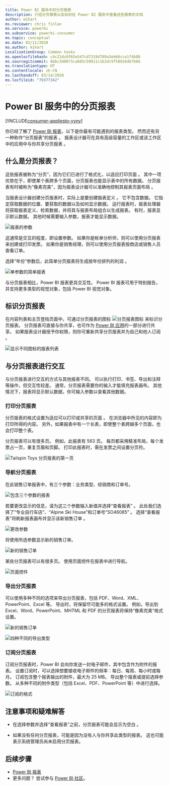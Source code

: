 ```yaml
---
title: Power BI 服务中的分页报表
description: 介绍分页报表以及如何在 Power BI 服务中查看这些报表的文档
author: mihart
ms.reviewer: chris finlan
ms.service: powerbi
ms.subservice: powerbi-consumer
ms.topic: conceptual
ms.date: 03/11/2020
ms.author: mihart
LocalizationGroup: Common tasks
ms.openlocfilehash: c4c21dc0f02e547cd7319d789a3eb66cce1f4b88
ms.sourcegitcommit: 6bbc3d0073ca605c50911c162dc9f58926db7b66
ms.translationtype: HT
ms.contentlocale: zh-CN
ms.lasthandoff: 03/14/2020
ms.locfileid: "79377342"
---
```

# <a name="paginated-reports-in-the-power-bi-service"></a>Power BI 服务中的分页报表

[!INCLUDE[consumer-appliesto-yyny](../includes/consumer-appliesto-yyny.md)]

你已经了解了 [Power BI 报表](end-user-reports.md)，以下是你最有可能遇到的报表类型。 然而还有另一种称作“分页报表”的报表  。 报表设计器可在具有高级容量的工作区或该工作区中的应用中与你共享分页报表  。 

## <a name="what-is-a-paginated-report"></a>什么是分页报表？

这些报表被称为“分页”，因为它们已进行了格式化，以适应打印页面  。 其中一项优势在于，即使某个表跨多个页面，分页报表也能显示表中的所有数据。 分页报表有时被称为“像素完美”，因为报表设计器可以准确地控制其报表页面布局  。

当报表设计器创建分页报表时，实际上是要创建报表定义   。 它不包含数据。 它指定获取数据的位置、要获取的数据以及如何显示数据。 运行报表时，报表处理器将获取报表定义、检索数据，并将其与报表布局组合以生成报表。 有时，报表显示默认数据。 其他时候需要输入参数，报表才能显示数据。 

   ![报表的参数](./media/end-user-paginated-report/power-bi-report-parameters.png)

这通常是交互的程度，即设置参数。 如果你是帐单分析师，则可以使用分页报表来创建或打印发票。 如果你是销售经理，则可以使用分页报表按商店或销售人员查看订单。 

选择“年份”参数后，此简单分页报表将生成按年份排列的利润  。 

![单参数的简单报表](./media/end-user-paginated-report/power-bi-report-simple.png)

与分页报表相比，Power BI 报表更具交互性。 Power BI 报表可用于特别报告，并支持更多类型的视觉对象，包括 Power BI 视觉对象。

## <a name="identify-a-paginated-report"></a>标识分页报表

在内容列表和主页登陆页面中，可通过分页报表的图标 ![分页报表图标](media/end-user-paginated-report/power-bi-report-icon.png) 来标识分页报表。  分页报表可直接与你共享，也可作为 [Power BI 应用](end-user-apps.md)的一部分进行共享。 如果报表设计器授予你权限，则你可重新共享分页报表并为自己和他人订阅  。

![显示不同图标的报表列表](./media/end-user-paginated-report/power-bi-report-list.png)

## <a name="interact-with-a-paginated-report"></a>与分页报表进行交互

与分页报表进行交互的方式与其他报表不同。 可以执行打印、书签、导出和注释等操作，但交互性较差。 通常，分页报表需要你的输入才能填充报表画布。  其他情况下，报表将显示默认数据，你可输入参数以查看其他数据。

### <a name="print-a-paginated-report"></a>打印分页报表

分页报表的格式设置为适应可以打印或共享的页面  。 在浏览器中所见的内容即为打印所得的内容。 另外，如果报表中有一个长表，即使整个表跨越多个页面，也会打印整个表。 

分页报表可以有很多页。 例如，此报表有 563 页。 每页都采用精准布局，每个发票占一页，重复页眉和页脚。 打印此报表时，需在发票之间设置分页符。

   ![Tailspin Toys 分页报表的第一页](./media/end-user-paginated-report/power-bi-paginated-500.png)


### <a name="navigate-the-paginated-report"></a>导航分页报表

在此销售订单报表中，有三个参数：业务类型、经销商和订单号。 

![包含三个参数的报表](./media/end-user-paginated-report/power-bi-parameter.png)

若要更改显示的信息，请为这三个参数输入新值并选择“查看报表”  。 此处我们选择了“专业自行车店”、“Alpine Ski House”和订单号“SO46085”    。 选择“查看报表”将刷新报表画布并显示该新销售订单  。

![更改参数](./media/end-user-paginated-report/power-bi-order.png)

将使用所选参数显示新的销售订单。 

![新的销售订单](./media/end-user-paginated-report/power-bi-new-order.png)

某些分页报表可以有很多页。  使用页面控件在报表中进行导航。 

![页面控件](./media/end-user-paginated-report/power-bi-page.png)

### <a name="export-the-paginated-report"></a>导出分页报表
可以使用多种不同的选项来导出分页报表，包括 PDF、Word、XML、PowerPoint、Excel 等。 导出时，将保留尽可能多的格式设置。 例如，导出到 Excel、Word、PowerPoint、MHTML 和 PDF 的分页报表将保持“像素完美”格式设置。 

![新的销售订单](./media/end-user-paginated-report/power-bi-exporting.png)

![四种不同的导出类型](./media/end-user-paginated-report/power-bi-four.png)

### <a name="subscribe-to-the-paginated-report"></a>订阅分页报表
订阅分页报表时，Power BI 会向你发送一封电子邮件，其中包含作为附件的报表。 设置订阅时，可以选择想要接收电子邮件的频率：每日、每周、每小时或每月。 订阅包含整个报表输出的附件，最大为 25 MB。 导出整个报表或提前选择参数。 从多种不同的附件类型（包括 Excel、PDF、PowerPoint 等）中进行选择。  

![订阅的格式](./media/end-user-paginated-report/power-bi-export-list.png)

## <a name="considerations-and-troubleshooting"></a>注意事项和疑难解答

- 在选择参数并选择“查看报表”之前，分页报表可能会显示为空白  。

- 如果没有任何分页报表，可能是因为没有人与你共享此类型的报表。 这也可能表示系统管理员尚未启用分页报表。 

 

## <a name="next-steps"></a>后续步骤
- [Power BI 报表](end-user-reports.md)
- 更多问题？ 尝试参与 [Power BI 社区](https://community.powerbi.com/)。

